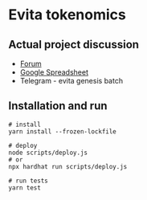 # Evita tokenomics

## Actual project discussion

- [Forum](https://forum.evita.one/t/evita-mvp-spin-up/42)
- [Google Spreadsheet](https://docs.google.com/spreadsheets/d/1Bam5sGem4uVslXJ82Cmn7MCSGwBMS-Y77RVQ6qP9Cl4/edit#gid=1989487498)
- Telegram - evita genesis batch

## Installation and run

```
# install
yarn install --frozen-lockfile

# deploy
node scripts/deploy.js
# or
npx hardhat run scripts/deploy.js

# run tests
yarn test
```
